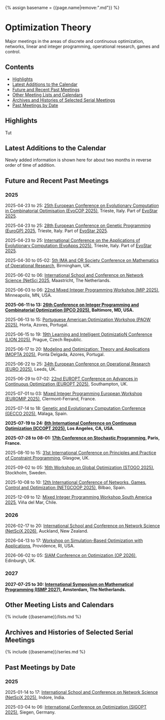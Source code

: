 <head>
  <link rel="stylesheet" href="assets/style.css">
</head>

{% assign basename = {{page.name|remove:".md"}} %}

# Optimization Theory

Major meetings in the areas of discrete and continuous optimization, networks, linear and integer programming, operational research, games and control.

## Contents

- [Highlights](#highlights)
- [Latest Additions to the Calendar](#latest-additions-to-the-calendar)
- [Future and Recent Past Meetings](#future-and-recent-past-meetings)
- [Other Meeting Lists and Calendars](#other-meeting-lists-and-calendars)
- [Archives and Histories of Selected Serial Meetings](#archives-and-histories-of-selected-serial-meetings)
- [Past Meetings by Date](#past-meetings-by-date)

## Highlights

Tut

## Latest Additions to the Calendar

Newly added information is shown here for about two months in reverse order of time of addition.

## Future and Recent Past Meetings

### 2025

2025-04-23 to 25: [25th European Conference on Evolutionary Computation in Combinatorial Optimisation (EvoCOP 2025)](https://evostar.org/2025/evocop/), Trieste, Italy. Part of [EvoStar 2025](https://evostar.org/2025/).

2025-04-23 to 25: [28th European Conference on Genetic Programming (EuroGP) 2025](https://evostar.org/2025/eurogp/), Trieste, Italy. Part of [EvoStar 2025](https://evostar.org/2025/).

2025-04-23 to 25: [International Conference on the Applications of Evolutionary Computation (EvoApps 2025)](https://evostar.org/2025/evoapps/), Trieste, Italy. Part of [EvoStar 2025](https://evostar.org/2025/).

2025-04-30 to 05-02: [5th IMA and OR Society Conference on Mathematics of Operational Research](https://ima.org.uk/24367/5th-ima-and-or-society-conference-on-mathematics-of-operational-research/), Birmingham, UK.

2025-06-02 to 06: [International School and Conference on Network Science (NetSci 2025](https://netsci2025.github.io), Maastricht, The Netherlands.

2025-06-03 to 06: [22nd Mixed Integer Programming Workshop (MIP 2025)](https://mixedinteger.org/2025/), Minneapolis, MN, USA.

**2025-06-11 to 13: [26th Conference on Integer Programming and Combinatorial Optimization (IPCO 2025)](https://ipco25.cs.jhu.edu), Baltimore, MD, USA.**

2025-06-13 to 15: [Portuguese American Optimization Workshop (PAOW 2025)](https://coral.ise.lehigh.edu/paow/), Horta, Azores, Portugal.

2025-06-15 to 19: [19th Learning and Intelligent OptimizatioN Conference (LION 2025)](https://lion19.org), Prague, Czech Republic.

2025-06-17 to 20: [Modeling and Optimization: Theory and Applications (MOPTA 2025)](https://coral.ise.lehigh.edu/mopta2025/), Ponta Delgada, Azores, Portugal.

2025-06-22 to 25: [34th European Conference on Operational Research (EURO 2025)](https://euro2025leeds.uk), Leeds, UK.

2025-06-29 to 07-02: [22nd EUROPT Conference on Advances in Continuous Optimization (EUROPT 2025)](https://europt2025.org), Southampton, UK.

2025-07-01 to 03: [Mixed Integer Programming European Workshop (EUROMIP 2025)](https://mixedinteger.org/EUROMIP/2025/), Clermont-Ferrand, France.

2025-07-14 to 18: [Genetic and Evolutionary Computation Conference (GECCO 2025)](https://gecco-2025.sigevo.org/), Málaga, Spain.

**2025-07-19 to 24: [8th International Conference on Continuous Optimization (ICCOPT 2025)](https://sites.google.com/view/iccopt2025), Los Angeles, CA, USA.**

**2025-07-28 to 08-01: [17th Conference on Stochastic Programming](https://icsp2025.org), Paris, France.**

2025-08-10 to 15: [31st International Conference on Principles and Practice of Constraint Programming](https://cp2025.a4cp.org), Glasgow, UK.

2025-09-02 to 05: [16th Workshop on Global Optimization (STOGO 2025)](https://sites.google.com/view/stogo25/), Stockholm, Sweden.

2025-10-08 to 10: [12th International Conference of Networks, Games, Control and Optimization (NETGCOOP 2025)](https://netgcoop2025.univ-avignon.fr), Bilbao, Spain.

2025-12-09 to 12: [Mixed Integer Programming Workshop South America 2025](https://mixedinteger.org/MIPSouthAmerica/2025/), Viña del Mar, Chile.

### 2026

2026-02-17 to 20: [International School and Conference on Network Science (NetSciX 2026)](https://netscix2026.github.io), Auckland, New Zealand.

2026-04-13 to 17: [Workshop on Simulation-Based Optimization with Applications](https://icerm.brown.edu/program/semester_program_workshop/sp-s26-w3), Providence, RI, USA.

2026-06-02 to 05: [SIAM Conference on Optimization (OP 2026)](https://www.siam.org/conferences-events/siam-conferences/op26/), Edinburgh, UK.

### 2027

**2027-07-25 to 30: [International Symposium on Mathematical Programming (ISMP 2027)](https://vu.nl/en/events/2027/international-symposium-on-mathematical-programming-2027), Amsterdam, The Netherlands.**

## Other Meeting Lists and Calendars

{% include {{basename}}/lists.md %}

## Archives and Histories of Selected Serial Meetings

{% include {{basename}}/series.md %}

## Past Meetings by Date

### 2025

2025-01-14 to 17: [International School and Conference on Network Science (NetSciX 2025)](https://netscix2025.iiti.ac.in), Indore, India.

2025-03-04 to 06: [International Conference on Optimization (SIGOPT 2025)](https://sigopt2025.uni-siegen.de), Siegen, Germany.
